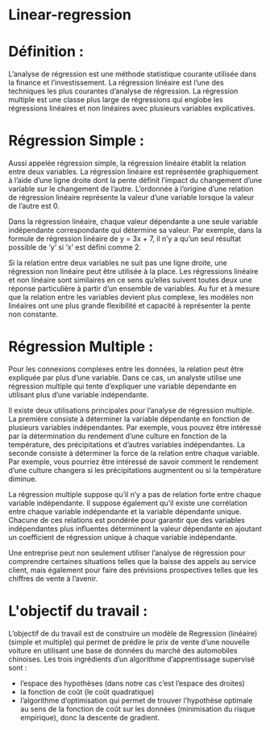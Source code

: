 # Linear-regression

# Définition :
L’analyse de régression est une méthode statistique courante utilisée dans la finance et l’investissement. La régression linéaire est l’une des techniques les plus courantes d’analyse de régression. La régression multiple est une classe plus large de régressions qui englobe les régressions linéaires et non linéaires avec plusieurs variables explicatives.

# Régression Simple :
Aussi appelée régression simple, la régression linéaire établit la relation entre deux variables. La régression linéaire est représentée graphiquement à l’aide d’une ligne droite dont la pente définit l’impact du changement d’une variable sur le changement de l’autre. L’ordonnée à l’origine d’une relation de régression linéaire représente la valeur d’une variable lorsque la valeur de l’autre est 0.

Dans la régression linéaire, chaque valeur dépendante a une seule variable indépendante correspondante qui détermine sa valeur. Par exemple, dans la formule de régression linéaire de y = 3x + 7, il n’y a qu’un seul résultat possible de ‘y’ si ‘x’ est défini comme 2.

Si la relation entre deux variables ne suit pas une ligne droite, une régression non linéaire peut être utilisée à la place. Les régressions linéaire et non linéaire sont similaires en ce sens qu’elles suivent toutes deux une réponse particulière à partir d’un ensemble de variables. Au fur et à mesure que la relation entre les variables devient plus complexe, les modèles non linéaires ont une plus grande flexibilité et capacité à représenter la pente non constante.


# Régression Multiple :
Pour les connexions complexes entre les données, la relation peut être expliquée par plus d’une variable. Dans ce cas, un analyste utilise une régression multiple qui tente d’expliquer une variable dépendante en utilisant plus d’une variable indépendante.

Il existe deux utilisations principales pour l’analyse de régression multiple. La première consiste à déterminer la variable dépendante en fonction de plusieurs variables indépendantes. Par exemple, vous pouvez être intéressé par la détermination du rendement d’une culture en fonction de la température, des précipitations et d’autres variables indépendantes. La seconde consiste à déterminer la force de la relation entre chaque variable. Par exemple, vous pourriez être intéressé de savoir comment le rendement d’une culture changera si les précipitations augmentent ou si la température diminue.

La régression multiple suppose qu’il n’y a pas de relation forte entre chaque variable indépendante. Il suppose également qu’il existe une corrélation entre chaque variable indépendante et la variable dépendante unique. Chacune de ces relations est pondérée pour garantir que des variables indépendantes plus influentes déterminent la valeur dépendante en ajoutant un coefficient de régression unique à chaque variable indépendante.

Une entreprise peut non seulement utiliser l’analyse de régression pour comprendre certaines situations telles que la baisse des appels au service client, mais également pour faire des prévisions prospectives telles que les chiffres de vente à l’avenir.

# L'objectif du travail : 
L’objectif de du travail est de construire un modèle de Regression (linéaire) (simple et multiple) qui permet de prédire le prix de vente d’une nouvelle voiture en utilisant une base de données du marché des automobiles chinoises. 
Les trois ingrédients d’un algorithme d’apprentissage supervisé sont :
* l’espace des hypothèses (dans notre cas c’est l’espace des droites)
* la fonction de coût (le coût quadratique)
* l’algorithme d’optimisation qui permet de trouver l’hypothèse optimale au sens de la fonction de coût sur les données (minimisation du risque empirique), donc la descente de gradient.
